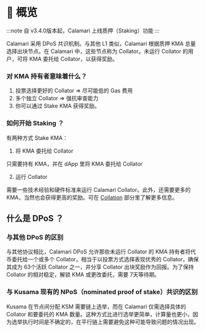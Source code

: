 # 📝 概览

:::note
自 v3.4.0版本起，Calamari 上线质押（Staking）功能
:::

Calamari 采用 DPoS 共识机制。与其他 L1 类似，Calamari 根据质押 KMA 总量选择出块节点。在 Calamari 中，这些节点称为 Collator。未运行 Collator 的用户，可将 KMA 委托给 Collator，以获得奖励。

### 对 KMA 持有者意味着什么？

1. 投票选择更好的 Collator ⇒ 尽可能低的 Gas 费用
2. 多个独立 Collator ⇒ 强抗审查能力 
3. 你可以通过 Stake KMA 获得奖励。

### 如何开始 Staking ？

有两种方式 Stake KMA：

1. 将 KMA 委托给 Collator

只需要持有 KMA，并在 dApp 里将 KMA 委托给 Collator

2. 运行 Collator 

需要一些技术经验和硬件标准来运行 Calamari Collator。此外，还需要更多的 KMA，当然也会获得更高的奖励。可在 [Collation](./06-Collation/01-Overview.md) 部分里了解更多信息。

## 什么是 DPoS ？

### 与其他 DPoS 的区别

与其他协议相比，Calamari DPoS 允许那些未运行 Collator 的 KMA 持有者将代币委托给一个或多个 Collator，相当于以投票方式选择表现优秀的 Collator，确保其成为 63个活跃 Collator 之一，并分享 Collator 出块奖励作为回报。为了保持 Collator 的相对稳定，解锁 KMA 或更改委托，需要 7天等待期。

### 与 Kusama 现有的 NPoS（nominated proof of stake）共识的区别

Kusama 在节点间分配 KSM 需要链上选举，而在 Calamari 仅需选择具体的 Collator 和要委托的 KMA 数量。这种方式比进行选举更简单，计算量也更小，因为选举执行时间是不确定的，在平行链上需要避免这种可能导致问题的情况出现。
